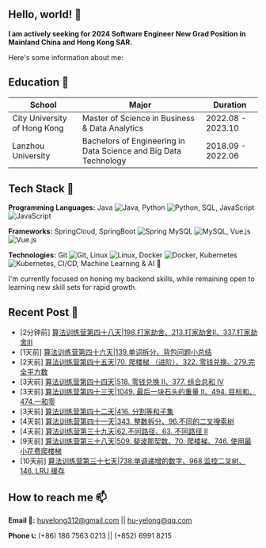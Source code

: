 ## Hello, world! 👋

**I am actively seeking for 2024 Software Engineer New Grad Position in Mainland China and Hong Kong SAR.**

Here's some information about me:

## Education 📕
|School|Major|Duration|
|---|---|---|
|City University of Hong Kong|Master of Science in Business & Data Analytics|2022.08 - 2023.10|
|Lanzhou University|Bachelors of Engineering in Data Science and Big Data Technology|2018.09 - 2022.06|

## Tech Stack 🔭
**Programming Languages:** Java ![Java](https://img.shields.io/badge/java-%23ED8B00.svg?style=for-the-badge&logo=openjdk&logoColor=white), 
Python ![Python](https://img.shields.io/badge/python-3670A0?style=for-the-badge&logo=python&logoColor=ffdd54),
SQL, 
JavaScript ![JavaScript](https://img.shields.io/badge/javascript-%23323330.svg?style=for-the-badge&logo=javascript&logoColor=%23F7DF1E)

**Frameworks:** SpringCloud, SpringBoot ![Spring](https://img.shields.io/badge/spring-%236DB33F.svg?style=for-the-badge&logo=spring&logoColor=white)
MySQL ![MySQL](https://img.shields.io/badge/mysql-%2300f.svg?style=for-the-badge&logo=mysql&logoColor=white),
Vue.js ![Vue.js](https://img.shields.io/badge/vuejs-%2335495e.svg?style=for-the-badge&logo=vuedotjs&logoColor=%234FC08D)

**Technologies:** Git ![Git](https://img.shields.io/badge/git-%23F05033.svg?style=for-the-badge&logo=git&logoColor=white), 
Linux ![Linux](https://img.shields.io/badge/Linux-FCC624?style=for-the-badge&logo=linux&logoColor=black), 
Docker ![Docker](https://img.shields.io/badge/docker-%230db7ed.svg?style=for-the-badge&logo=docker&logoColor=white), 
Kubernetes ![Kubernetes](https://img.shields.io/badge/kubernetes-%23326ce5.svg?style=for-the-badge&logo=kubernetes&logoColor=white), 
CI/CD, Machine Learning & AI 🤖

I'm currently focused on honing my backend skills, while remaining open to learning new skill sets for rapid growth.

## Recent Post 📰
<!-- posts start -->
<ul>
<li>[2分钟前] <a href="https://juejin.cn/post/7276712861514547241">算法训练营第四十八天|198.打家劫舍、213.打家劫舍II、337.打家劫舍III</a></li>
<li>[1天前] <a href="https://juejin.cn/post/7276412839584825363">算法训练营第四十六天|139.单词拆分、背包问题小总结</a></li>
<li>[2天前] <a href="https://juejin.cn/post/7276113864123433023">算法训练营第四十五天|70. 爬楼梯 （进阶）、322. 零钱兑换、279.完全平方数 </a></li>
<li>[3天前] <a href="https://juejin.cn/post/7275973806669807670">算法训练营第四十四天|518. 零钱兑换 II、377. 组合总和 Ⅳ  </a></li>
<li>[3天前] <a href="https://juejin.cn/post/7275943600772841491">算法训练营第四十三天|1049. 最后一块石头的重量 II、494. 目标和、474.一和零  </a></li>
<li>[3天前] <a href="https://juejin.cn/post/7275943355866284068">算法训练营第四十二天|416. 分割等和子集 </a></li>
<li>[4天前] <a href="https://juejin.cn/post/7275594247691976758">算法训练营第四十一天|343. 整数拆分、96.不同的二叉搜索树 </a></li>
<li>[4天前] <a href="https://juejin.cn/post/7275594247691550774">算法训练营第三十九天|62.不同路径、63. 不同路径 II </a></li>
<li>[9天前] <a href="https://juejin.cn/post/7273646418207359031">算法训练营第三十八天|509. 斐波那契数、70. 爬楼梯、746. 使用最小花费爬楼梯 </a></li>
<li>[10天前] <a href="https://juejin.cn/post/7273290114922315791">算法训练营第三十七天|738.单调递增的数字、968.监控二叉树、146. LRU 缓存</a></li>
</ul>
<!-- posts end -->

<!--
## Stats 🔢
[![HuYellow's GitHub stats](https://github-readme-stats.vercel.app/api?username=HuYellow&show_icons=true&theme=radical)](https://github.com/anuraghazra/github-readme-stats)
-->

## How to reach me 📫
**Email 📧:** huyelong312@gmail.com || hu-yelong@qq.com

**Phone 📞:** (+86) 186 7563 0213 || (+852) 6991 8215
<!--
**HuYellow/HuYellow** is a ✨ _special_ ✨ repository because its `README.md` (this file) appears on your GitHub profile.

Here are some ideas to get you started:

- 🔭 I’m currently working on ...
- 🌱 I’m currently learning ...
- 👯 I’m looking to collaborate on ...
- 🤔 I’m looking for help with ...
- 💬 Ask me about ...
- 📫 How to reach me: ...
- 😄 Pronouns: ...
- ⚡ Fun fact: ...
-->
